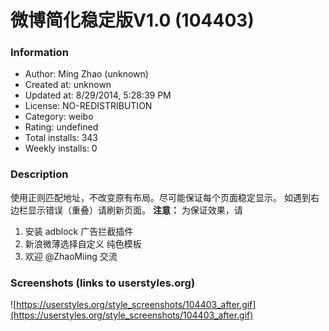 # 微博简化稳定版V1.0 (104403)

### Information
- Author: Ming Zhao (unknown)
- Created at: unknown
- Updated at: 8/29/2014, 5:28:39 PM
- License: NO-REDISTRIBUTION
- Category: weibo
- Rating: undefined
- Total installs: 343
- Weekly installs: 0


### Description
使用正则匹配地址，不改变原有布局。尽可能保证每个页面稳定显示。
如遇到右边栏显示错误（重叠）请刷新页面。
**注意：**
为保证效果，请
1. 安装 adblock 广告拦截插件
2. 新浪微薄选择自定义 纯色模板
3. 欢迎 @ZhaoMiing 交流


### Screenshots (links to userstyles.org)
![https://userstyles.org/style_screenshots/104403_after.gif](https://userstyles.org/style_screenshots/104403_after.gif)



